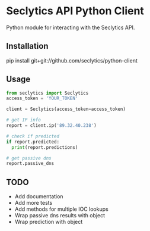# Seclytics API Python Client 

Python module for interacting with the Seclytics API.

## Installation

pip install git+git://github.com/seclytics/python-client

## Usage

```python
from seclytics import Seclytics
access_token = 'YOUR_TOKEN'

client = Seclytics(access_token=access_token)

# get IP info
report = client.ip('89.32.40.238')

# check if predicted
if report.predicted:
  print(report.predictions)

# get passive dns
report.passive_dns

```

## TODO

* Add documentation
* Add more tests
* Add methods for multiple IOC lookups 
* Wrap passive dns results with object
* Wrap prediction with object
